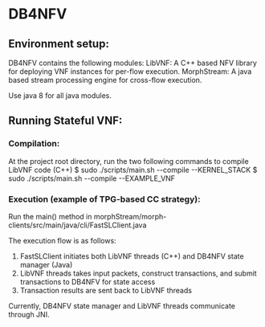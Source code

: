# DB4NFV

## Environment setup:

DB4NFV contains the following modules:
LibVNF: A C++ based NFV library for deploying VNF instances for per-flow execution.
MorphStream: A java based stream processing engine for cross-flow execution.

Use java 8 for all java modules.


## Running Stateful VNF:

### Compilation:
At the project root directory, run the two following commands to compile LibVNF code (C++)
$ sudo ./scripts/main.sh --compile --KERNEL_STACK
$ sudo ./scripts/main.sh --compile --EXAMPLE_VNF

### Execution (example of TPG-based CC strategy):
Run the main() method in morphStream/morph-clients/src/main/java/cli/FastSLClient.java

The execution flow is as follows:
1. FastSLClient initiates both LibVNF threads (C++) and DB4NFV state manager (Java)
2. LibVNF threads takes input packets, construct transactions, and submit transactions to DB4NFV for state access
3. Transaction results are sent back to LibVNF threads

Currently, DB4NFV state manager and LibVNF threads communicate through JNI.




